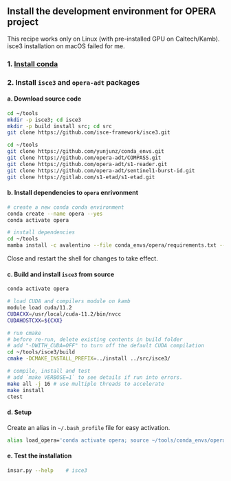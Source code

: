 ## Install the development environment for OPERA project

This recipe works only on Linux (with pre-installed GPU on Caltech/Kamb). isce3 installation on macOS failed for me.

### 1. [Install conda](../README.md#1-install-conda)

### 2. Install `isce3` and `opera-adt` packages

#### a. Download source code

```bash
cd ~/tools
mkdir -p isce3; cd isce3
mkdir -p build install src; cd src
git clone https://github.com/isce-framework/isce3.git

cd ~/tools
git clone https://github.com/yunjunz/conda_envs.git
git clone https://github.com/opera-adt/COMPASS.git
git clone https://github.com/opera-adt/s1-reader.git
git clone https://github.com/opera-adt/sentinel1-burst-id.git
git clone https://gitlab.com/s1-etad/s1-etad.git
```

#### b. Install dependencies to `opera` enrivonment

```bash
# create a new conda conda environment
conda create --name opera --yes
conda activate opera

# install dependencies
cd ~/tools
mamba install -c avalentino --file conda_envs/opera/requirements.txt --file s1-reader/requirements.txt --file COMPASS/requirements.txt
```

Close and restart the shell for changes to take effect.

#### c. Build and install `isce3` from source

```bash
conda activate opera

# load CUDA and compilers module on kamb
module load cuda/11.2
CUDACXX=/usr/local/cuda-11.2/bin/nvcc
CUDAHOSTCXX=${CXX}

# run cmake
# before re-run, delete existing contents in build folder
# add "-DWITH_CUDA=OFF" to turn off the default CUDA compilation
cd ~/tools/isce3/build
cmake -DCMAKE_INSTALL_PREFIX=../install ../src/isce3/

# compile, install and test
# add `make VERBOSE=1` to see details if run into errors.
make all -j 16 # use multiple threads to accelerate
make install
ctest
```

#### d. Setup

Create an alias in `~/.bash_profile` file for easy activation.

```bash
alias load_opera='conda activate opera; source ~/tools/conda_envs/opera/config.rc'
```

#### e. Test the installation

```bash
insar.py --help    # isce3
```
